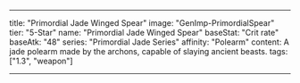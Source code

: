 ---

title: "Primordial Jade Winged Spear"
image: "GenImp-PrimordialSpear"
tier: "5-Star"
name: "Primordial Jade Winged Spear"
baseStat: "Crit rate"
baseAtk: "48"
series: "Primordial Jade Series"
affinity: "Polearm"
content: A jade polearm made by the archons, capable of slaying ancient beasts.
tags: ["1.3", "weapon"]

---